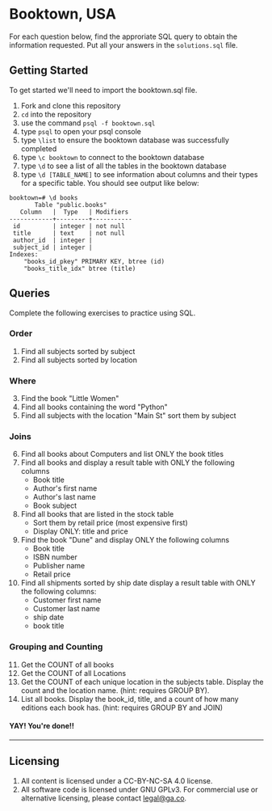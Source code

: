 # Booktown, USA

For each question below, find the approriate SQL query to obtain the information requested. Put all your answers in the `solutions.sql` file.
## Getting Started

To get started we'll need to import the booktown.sql file.

1. Fork and clone this repository
2. `cd` into the repository
3. use the command `psql -f booktown.sql`
4. type `psql` to open your psql console
5. type `\list` to ensure the booktown database was successfully completed
6. type `\c booktown` to connect to the booktown database
7. type `\d` to see a list of all the tables in the booktown database
8. type `\d [TABLE_NAME]` to see information about columns and their types for a specific table. You should see output like below:

```
booktown=# \d books
       Table "public.books"
   Column   |  Type   | Modifiers 
------------+---------+-----------
 id         | integer | not null
 title      | text    | not null
 author_id  | integer | 
 subject_id | integer | 
Indexes:
    "books_id_pkey" PRIMARY KEY, btree (id)
    "books_title_idx" btree (title)
```

## Queries

Complete the following exercises to practice using SQL.

### Order
1. Find all subjects sorted by subject
2. Find all subjects sorted by location

### Where
3. Find the book "Little Women"
4. Find all books containing the word "Python"
5. Find all subjects with the location "Main St" sort them by subject


### Joins

6. Find all books about Computers and list ONLY the book titles
7. Find all books and display a result table with ONLY the following columns
	* Book title
	* Author's first name
	* Author's last name
	* Book subject
8. Find all books that are listed in the stock table
	* Sort them by retail price (most expensive first)
	* Display ONLY: title and price
9. Find the book "Dune" and display ONLY the following columns
	* Book title
	* ISBN number
	* Publisher name
	* Retail price
10. Find all shipments sorted by ship date display a result table with ONLY the following columns:
	* Customer first name
	* Customer last name
	* ship date
	* book title

### Grouping and Counting

11. Get the COUNT of all books
12. Get the COUNT of all Locations
13. Get the COUNT of each unique location in the subjects table. Display the count and the location name. (hint: requires GROUP BY).
14. List all books. Display the book_id, title, and a count of how many editions each book has. (hint: requires GROUP BY and JOIN)

#### YAY! You're done!!

---

## Licensing
1. All content is licensed under a CC-BY-NC-SA 4.0 license.
2. All software code is licensed under GNU GPLv3. For commercial use or alternative licensing, please contact legal@ga.co.
